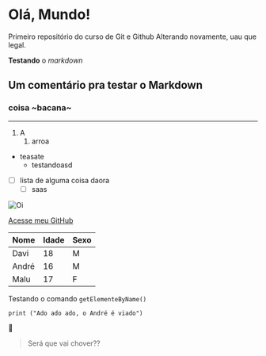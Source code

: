 # Olá, Mundo!
 Primeiro repositório do curso de Git e Github
 Alterando novamente, uau que legal.

**Testando** o *markdown*

## Um comentário pra testar o Markdown
### coisa ~bacana~
---

1. A
   1. arroa

* teasate 
   * testandoasd

- [ ] lista de alguma coisa daora
   - [ ] saas

![Oi](https://user-images.githubusercontent.com/56942777/122691659-784f5080-d207-11eb-94f5-f24228d0137b.png)

[Acesse meu GitHub](https://github.com/Davi-s-brain)

Nome | Idade | Sexo
---|---|---
Davi | 18 | M
André | 16 | M
Malu | 17 | F

Testando o comando `getElementeByName()`

```
print ("Ado ado ado, o André é viado")
```
🖖

> Será que vai chover??
